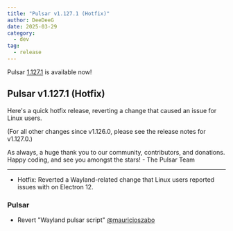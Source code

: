 ```yaml
---
title: "Pulsar v1.127.1 (Hotfix)"
author: DeeDeeG
date: 2025-03-29
category:
  - dev
tag:
  - release
---
```


Pulsar [1.127.1](https://github.com/pulsar-edit/pulsar/releases/tag/v1.127.1) is available now!

<!-- more -->

## Pulsar v1.127.1 (Hotfix)

Here's a quick hotfix release, reverting a change that caused an issue for Linux users.

(For all other changes since v1.126.0, please see the release notes for v1.127.0.)

As always, a huge thank you to our community, contributors, and donations.
Happy coding, and see you amongst the stars!
\- The Pulsar Team

---

- Hotfix: Reverted a Wayland-related change that Linux users reported issues with on Electron 12.

### Pulsar

- Revert "Wayland pulsar script" [@mauricioszabo](https://github.com/pulsar-edit/pulsar/pull/1261)
